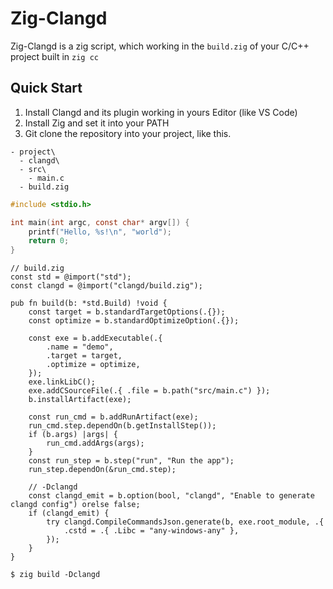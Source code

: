 # Zig-Clangd

Zig-Clangd is a zig script, which working in the `build.zig` of your C/C++ project built in `zig cc`

## Quick Start

1. Install Clangd and its plugin working in yours Editor (like VS Code)
2. Install Zig and set it into your PATH
3. Git clone the repository into your project, like this.

```shell
- project\
  - clangd\
  - src\
    - main.c
  - build.zig
```

```c
#include <stdio.h>

int main(int argc, const char* argv[]) {
    printf("Hello, %s!\n", "world");
    return 0;
}
```

```zig
// build.zig
const std = @import("std");
const clangd = @import("clangd/build.zig");

pub fn build(b: *std.Build) !void {
    const target = b.standardTargetOptions(.{});
    const optimize = b.standardOptimizeOption(.{});

    const exe = b.addExecutable(.{
        .name = "demo",
        .target = target,
        .optimize = optimize,
    });
    exe.linkLibC();
    exe.addCSourceFile(.{ .file = b.path("src/main.c") });
    b.installArtifact(exe);

    const run_cmd = b.addRunArtifact(exe);
    run_cmd.step.dependOn(b.getInstallStep());
    if (b.args) |args| {
        run_cmd.addArgs(args);
    }
    const run_step = b.step("run", "Run the app");
    run_step.dependOn(&run_cmd.step);

    // -Dclangd
    const clangd_emit = b.option(bool, "clangd", "Enable to generate clangd config") orelse false;
    if (clangd_emit) {
        try clangd.CompileCommandsJson.generate(b, exe.root_module, .{
            .cstd = .{ .Libc = "any-windows-any" },
        });
    }
}
```

```shell
$ zig build -Dclangd
```

